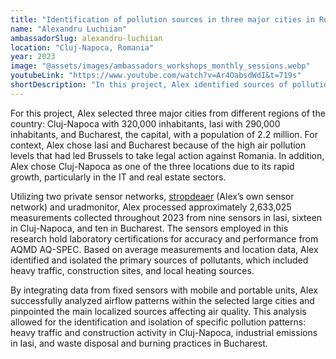 ```yaml
---
title: "Identification of pollution sources in three major cities in Romania"
name: "Alexandru Luchiian"
ambassadorSlug: alexandru-luchiian
location: "Cluj-Napoca, Romania"
year: 2023
image: "@assets/images/ambassadors_workshops_monthly_sessions.webp"
youtubeLink: "https://www.youtube.com/watch?v=Ar4OabsdWdI&t=719s"
shortDescription: "In this project, Alex identified sources of pollution in Bucharest, Cluj-Napoca and Iasi, by looking at industrial emissions, traffic patterns, and waste disposal methods to understand their contributions to pollution levels."
---
```


For this project, Alex selected three major cities from different regions of the country: Cluj-Napoca with 320,000 inhabitants, Iasi with 290,000 inhabitants, and Bucharest, the capital, with a population of 2.2 million. For context, Alex chose Iasi and Bucharest because of the high air pollution levels that had led Brussels to take legal action against Romania. In addition, Alex chose Cluj-Napoca as one of the three locations due to its rapid growth, particularly in the IT and real estate sectors.

Utilizing two private sensor networks, [stropdeaer](https://www.stropdeaer.ro/) (Alex’s own sensor network) and uradmonitor, Alex processed approximately 2,633,025 measurements collected throughout 2023 from nine sensors in Iasi, sixteen in Cluj-Napoca, and ten in Bucharest. The sensors employed in this research hold laboratory certifications for accuracy and performance from AQMD AQ-SPEC. Based on average measurements and location data, Alex identified and isolated the primary sources of pollutants, which included heavy traffic, construction sites, and local heating sources.

By integrating data from fixed sensors with mobile and portable units, Alex successfully analyzed airflow patterns within the selected large cities and pinpointed the main localized sources affecting air quality. This analysis allowed for the identification and isolation of specific pollution patterns: heavy traffic and construction activity in Cluj-Napoca, industrial emissions in Iasi, and waste disposal and burning practices in Bucharest.
